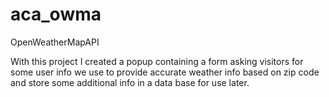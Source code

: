 # aca_owma
OpenWeatherMapAPI

With this project I created a popup containing a form asking visitors for some user info we use to provide accurate weather info based on zip code and store some additional info in a data base for use later.
